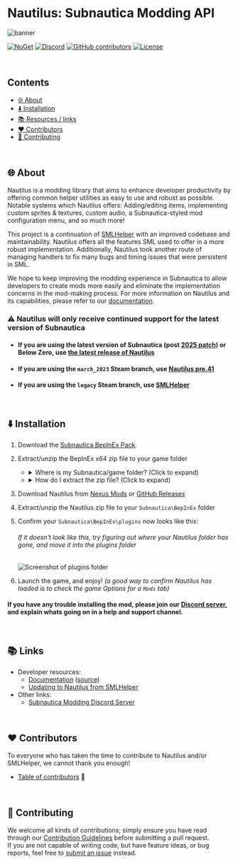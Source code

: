 # Nautilus: Subnautica Modding API

<!---------BANNER START--------->
![banner](https://user-images.githubusercontent.com/71298690/233505405-e89fbc70-31c9-45a2-bb31-64e1f498d4a7.png)
<!---------BADGES END--------->



<!---- Badges are from: https://shields.io/ ---->
<!---------BADGES START--------->
[![NuGet](https://img.shields.io/nuget/vpre/Subnautica.Nautilus)](https://www.nuget.org/packages/Subnautica.Nautilus)
[![Discord](https://img.shields.io/discord/324207629784186882?logo=discord&logoColor=white)](https://discord.gg/UpWuWwq)
[![GitHub contributors](https://img.shields.io/github/contributors/SubnauticaModding/Nautilus)](https://github.com/SubnauticaModding/Nautilus/graphs/contributors)
[![License](https://img.shields.io/github/license/SubnauticaModding/Nautilus)](https://github.com/SubnauticaModding/Nautilus/blob/master/LICENSE.md)
<!---------BADGES END--------->


<br>


<!---- To get the links for section names that have emojis: go to 'Preview' > hover over the section text > hit the link icon that shows, and use that url ---->
<!---------TABLE OF CONTENTS START--------->  
## Contents
- [🌐 About](#-about)
- [⬇️ Installation](#%EF%B8%8F-installation)
- [📚 Resources / links](#-links)
- [❤️ Contributors](#%EF%B8%8F-contributors)
- [🤝 Contributing](#-contributing)
<!---------TABLE OF CONTENTS END--------->


<br>


<!---------ABOUT SECTION START--------->
## 🌐 About 

Nautilus is a modding library that aims to enhance developer productivity by offering common helper utilities as easy to use and robust as possible.
Notable systems which Nautilus offers: Adding/editing items, implementing custom sprites & textures, custom audio, a Subnautica-styled mod configuration menu, and so much more! 

This project is a continuation of [SMLHelper](https://github.com/SubnauticaModding/Nautilus/tree/sml-2) with an improved codebase and maintainability. Nautilus offers all the features SML used to offer in a more robust implementation. Additionally, Nautilus took another route of managing handlers to fix many bugs and timing issues that were persistent in SML.  

We hope to keep improving the modding experience in Subnautica to allow developers to create mods more easily and eliminate the implementation concerns in the mod-making process. For more information on Nautilus and its capabilities, please refer to our [documentation](https://subnauticamodding.github.io/Nautilus).  

### ⚠️ Nautilus will only receive continued support for the latest version of Subnautica
- #### If you are using the latest version of Subnautica (post [2025 patch](https://unknownworlds.com/en/news/subnautica-2025-patch)) or Below Zero, use [the latest release of Nautilus](https://github.com/SubnauticaModding/Nautilus/releases)
- #### If you are using the `march_2023` Steam branch, use [Nautilus pre.41](https://github.com/SubnauticaModding/Nautilus/releases/tag/1.0.0-pre.41)
- #### If you are using the `legacy` Steam branch, use [SMLHelper](https://www.nexusmods.com/subnautica/mods/113)

<!---------ABOUT SECTION END--------->


<br>


<!---------INSTALLATION SECTION START--------->
## ⬇️ Installation
1. Download the [Subnautica BepInEx Pack](https://www.nexusmods.com/subnautica/mods/1108). 
2. Extract/unzip the BepInEx x64 zip file to your game folder
   <!---- FYI these dropdowns have a really weird spacing issue, the line breaks are mandatory to keep formatting! ---->
   - <details><summary>Where is my Subnautica/game folder? (Click to expand)</summary>

      - Steam: &ensp; &ensp; &ensp; &ensp; <code>C:\Program Files (x86)\Steam\steamapps\common\Subnautica</code> <br>
      - Epic Games: &ensp; <code>C:\Program Files\Epic Games\Subnautica</code> <br>
      - Xbox PC: &ensp; &ensp; &ensp; <code>C:\XboxGames\Subnautica\Content</code> <br>
      ###### Note: the above paths are the default locations, yours may vary
    </details>
    
    - <details><summary>How do I extract the zip file? (Click to expand)</summary>

      - Extracting/unzipping a zip file is as simple as right clicking it, and selecting the `Extract here` prompt. We highly recommend the use of a zipping tool besides the Windows default one, such as [WinRAR](https://www.rarlab.com/download.htm), or [7-Zip](https://7-zip.org/download.html)
    </details>
3. Download Nautilus from [Nexus Mods](https://www.nexusmods.com/subnautica/mods/1262) or [GitHub Releases](https://github.com/SubnauticaModding/Nautilus/releases)
4. Extract/unzip the Nautilus zip file to your `Subnautica\BepInEx` folder
5. Confirm your `Subnautica\BepInEx\plugins` now looks like this:
   ###### If it doesn't look like this, try figuring out where your Nautilus folder has gone, and move it into the plugins folder
   ![Screenshot of plugins folder](https://i.imgur.com/HD6QD8g.png)
7. Launch the game, and enjoy! *(a good way to confirm Nautilus has loaded is to check the game Options for a `Mods` tab)*

#### If you have any trouble installing the mod, please join our [Discord server](https://discord.gg/UpWuWwq), and explain whats going on in a help and support channel.
<!---------INSTALLATION SECTION END--------->


<br>


<!---------LINKS SECTION START--------->
## 📚 Links
* Developer resources:
  * [Documentation](https://subnauticamodding.github.io/Nautilus) ([source](https://github.com/SubnauticaModding/Nautilus/tree/docs/Nautilus/Documentation))
  * [Updating to Nautilus from SMLHelper](https://subnauticamodding.github.io/Nautilus/guides/sml2-to-nautilus.html)
* Other links:
  * [Subnautica Modding Discord Server](https://discord.gg/UpWuWwq)
<!---------LINKS SECTION END--------->


<br>


<!---------CONTRIBUTORS SECTION START--------->
## ❤️ Contributors
To everyone who has taken the time to contribute to Nautilus and/or SMLHelper, we cannot thank you enough!
* [Table of contributors](https://github.com/SubnauticaModding/Nautilus/blob/master/AUTHORS.md) 📌

<!---------CONTRIBUTORS SECTION END--------->


<br>


<!---------CONTRIBUTING SECTION START--------->
## 🤝 Contributing
We welcome all kinds of contributions; simply ensure you have read through our [Contribution Guidelines](CONTRIBUTING.md) before submitting a pull request.<br>
If you are not capable of writing code, but have feature ideas, or bug reports, feel free to [submit an issue](https://github.com/SubnauticaModding/Nautilus/issues/new) instead.
<!---------CONTRIBUTING SECTION END--------->



<!--                                      -->
